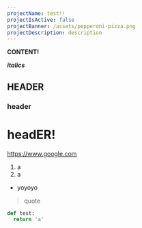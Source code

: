 ```yaml
---
projectName: test!!
projectIsActive: false
projectBanner: /assets/pepperoni-pizza.png
projectDescription: description
---
```

**CONTENT!**

***italics***

## **HEADER**

### header

# headER!

<https://www.google.com>

1. a
2. a

* yoyoyo

> quote

```python
def test:
  return 'a'
```